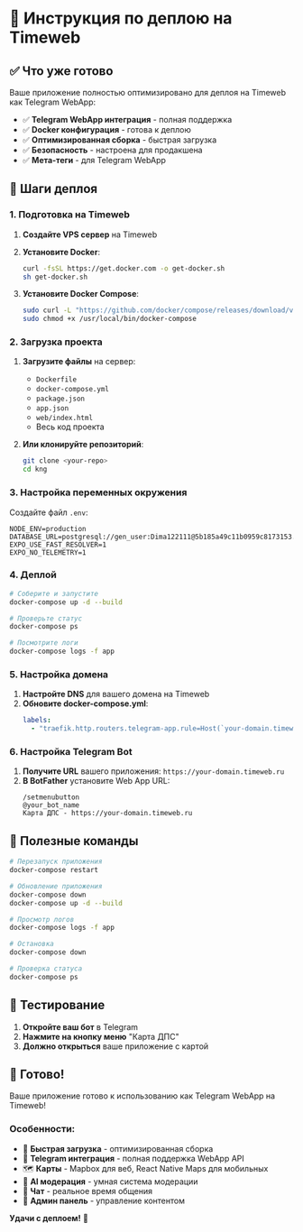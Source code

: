 # 🚀 Инструкция по деплою на Timeweb

## ✅ Что уже готово

Ваше приложение полностью оптимизировано для деплоя на Timeweb как Telegram WebApp:

- ✅ **Telegram WebApp интеграция** - полная поддержка
- ✅ **Docker конфигурация** - готова к деплою
- ✅ **Оптимизированная сборка** - быстрая загрузка
- ✅ **Безопасность** - настроена для продакшена
- ✅ **Мета-теги** - для Telegram WebApp

## 🎯 Шаги деплоя

### 1. Подготовка на Timeweb

1. **Создайте VPS сервер** на Timeweb
2. **Установите Docker**:
   ```bash
   curl -fsSL https://get.docker.com -o get-docker.sh
   sh get-docker.sh
   ```

3. **Установите Docker Compose**:
   ```bash
   sudo curl -L "https://github.com/docker/compose/releases/download/v2.20.0/docker-compose-$(uname -s)-$(uname -m)" -o /usr/local/bin/docker-compose
   sudo chmod +x /usr/local/bin/docker-compose
   ```

### 2. Загрузка проекта

1. **Загрузите файлы** на сервер:
   - `Dockerfile`
   - `docker-compose.yml`
   - `package.json`
   - `app.json`
   - `web/index.html`
   - Весь код проекта

2. **Или клонируйте репозиторий**:
   ```bash
   git clone <your-repo>
   cd kng
   ```

### 3. Настройка переменных окружения

Создайте файл `.env`:
```env
NODE_ENV=production
DATABASE_URL=postgresql://gen_user:Dima122111@5b185a49c11b0959c8173153.twc1.net:5432/default_db
EXPO_USE_FAST_RESOLVER=1
EXPO_NO_TELEMETRY=1
```

### 4. Деплой

```bash
# Соберите и запустите
docker-compose up -d --build

# Проверьте статус
docker-compose ps

# Посмотрите логи
docker-compose logs -f app
```

### 5. Настройка домена

1. **Настройте DNS** для вашего домена на Timeweb
2. **Обновите docker-compose.yml**:
   ```yaml
   labels:
     - "traefik.http.routers.telegram-app.rule=Host(`your-domain.timeweb.ru`)"
   ```

### 6. Настройка Telegram Bot

1. **Получите URL** вашего приложения: `https://your-domain.timeweb.ru`
2. **В BotFather** установите Web App URL:
   ```
   /setmenubutton
   @your_bot_name
   Карта ДПС - https://your-domain.timeweb.ru
   ```

## 🔧 Полезные команды

```bash
# Перезапуск приложения
docker-compose restart

# Обновление приложения
docker-compose down
docker-compose up -d --build

# Просмотр логов
docker-compose logs -f app

# Остановка
docker-compose down

# Проверка статуса
docker-compose ps
```

## 📱 Тестирование

1. **Откройте ваш бот** в Telegram
2. **Нажмите на кнопку меню** "Карта ДПС"
3. **Должно открыться** ваше приложение с картой

## 🎉 Готово!

Ваше приложение готово к использованию как Telegram WebApp на Timeweb!

### Особенности:
- 🚀 **Быстрая загрузка** - оптимизированная сборка
- 📱 **Telegram интеграция** - полная поддержка WebApp API
- 🗺️ **Карты** - Mapbox для веб, React Native Maps для мобильных
- 🤖 **AI модерация** - умная система модерации
- 💬 **Чат** - реальное время общения
- 👑 **Админ панель** - управление контентом

**Удачи с деплоем!** 🎯

